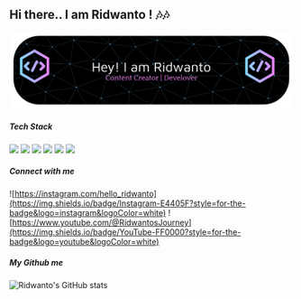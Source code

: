 ## Hi there.. I am Ridwanto ! 🎶🎶


![ridwantoday](img/github-header-banner.png)


##### Tech Stack 
<img src="https://img.shields.io/badge/HTML5-E34F26?style=for-the-badge&logo=html5&logoColor=white" />
<img src="https://img.shields.io/badge/CSS3-1572B6?style=for-the-badge&logo=css3&logoColor=white" />
<img src="https://img.shields.io/badge/JavaScript-323330?style=for-the-badge&logo=javascript&logoColor=F7DF1E" />
<img src="https://img.shields.io/badge/Bootstrap-563D7C?style=for-the-badge&logo=bootstrap&logoColor=white"/>
<img src="https://img.shields.io/badge/Tailwind_CSS-38B2AC?style=for-the-badge&logo=tailwind-css&logoColor=white"/>
<img src="https://img.shields.io/badge/jQuery-0769AD?style=for-the-badge&logo=jquery&logoColor=white"/>


##### Connect with me
![https://instagram.com/hello_ridwanto](https://img.shields.io/badge/Instagram-E4405F?style=for-the-badge&logo=instagram&logoColor=white) ![https://www.youtube.com/@RidwantosJourney](https://img.shields.io/badge/YouTube-FF0000?style=for-the-badge&logo=youtube&logoColor=white)


##### My Github me

![Ridwanto's GitHub stats](https://github-readme-stats.vercel.app/api?username=Ridwantoday&show_icons=true&theme=radical)